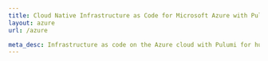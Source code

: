 ```yaml
---
title: Cloud Native Infrastructure as Code for Microsoft Azure with Pulumi
layout: azure
url: /azure

meta_desc: Infrastructure as code on the Azure cloud with Pulumi for huge productivity gains and a unified programming model for Devs and DevOps.
---
```

